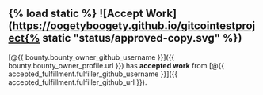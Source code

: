 {% load static %}
![Accept Work](https://oogetyboogety.github.io/gitcointestproject{% static "status/approved-copy.svg" %})
--------------------

[@{{ bounty.bounty_owner_github_username }}]({{ bounty.bounty_owner_profile.url }}) has __accepted work__ from [@{{ accepted_fulfillment.fulfiller_github_username }}]({{ accepted_fulfillment.fulfiller_github_url }}).
